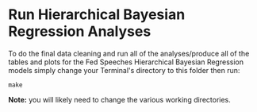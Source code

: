 Run Hierarchical Bayesian Regression Analyses
===============

To do the final data cleaning and run all of the analyses/produce all of the
tables and plots for the Fed Speeches Hierarchical Bayesian Regression models
simply change your Terminal's directory to this folder then run:

```
make
```

**Note:** you will likely need to change the various working directories.
